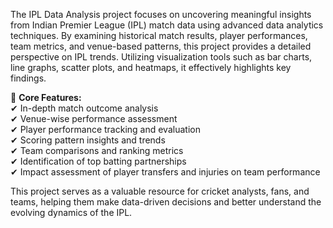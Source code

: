 The IPL Data Analysis project focuses on uncovering meaningful insights from Indian Premier League (IPL) match data using advanced data analytics techniques. By examining historical match results, player performances, team metrics, and venue-based patterns, this project provides a detailed perspective on IPL trends. Utilizing visualization tools such as bar charts, line graphs, scatter plots, and heatmaps, it effectively highlights key findings.  

🔹 **Core Features:**  
✔ In-depth match outcome analysis  
✔ Venue-wise performance assessment  
✔ Player performance tracking and evaluation  
✔ Scoring pattern insights and trends  
✔ Team comparisons and ranking metrics  
✔ Identification of top batting partnerships  
✔ Impact assessment of player transfers and injuries on team performance  

This project serves as a valuable resource for cricket analysts, fans, and teams, helping them make data-driven decisions and better understand the evolving dynamics of the IPL.
